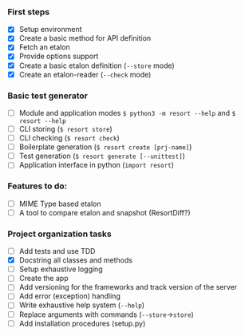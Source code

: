 
### First steps
- [x] Setup environment 
- [x] Create a basic method for API definition
- [x] Fetch an etalon
- [x] Provide options support
- [x] Create a basic etalon definition (`--store` mode)
- [x] Create an etalon-reader (`--check` mode)

### Basic test generator
- [ ] Module and application modes `$ python3 -m resort --help` and `$ resort --help`
- [ ] CLI storing (`$ resort store`)
- [ ] CLI checking (`$ resort check`)
- [ ] Boilerplate generation (`$ resort create [prj-name]`)
- [ ] Test generation (`$ resort generate [--unittest]`)
- [ ] Application interface in python (`import resort`)

### Features to do:
- [ ] MIME Type based etalon
- [ ] A tool to compare etalon and snapshot (ResortDiff?)

### Project organization tasks
- [ ] Add tests and use TDD
- [x] Docstring all classes and methods
- [ ] Setup exhaustive logging
- [ ] Create the app
- [ ] Add versioning for the frameworks and track version of the server
- [ ] Add error (exception) handling 
- [ ] Write exhaustive help system (`--help`)
- [ ] Replace arguments with commands (`--store`->`store`)
- [ ] Add installation procedures (setup.py)
